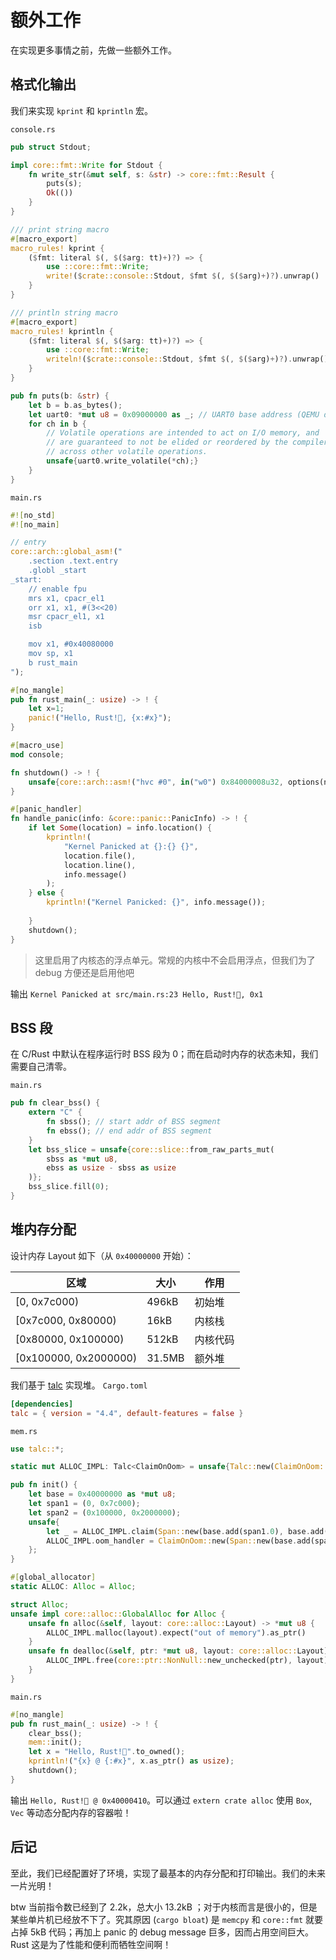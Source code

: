 # 额外工作

在实现更多事情之前，先做一些额外工作。

## 格式化输出

我们来实现 `kprint` 和 `kprintln` 宏。

`console.rs`
```rust
pub struct Stdout;

impl core::fmt::Write for Stdout {
    fn write_str(&mut self, s: &str) -> core::fmt::Result {
        puts(s);
        Ok(())
    }
}

/// print string macro
#[macro_export]
macro_rules! kprint {
    ($fmt: literal $(, $($arg: tt)+)?) => {
        use ::core::fmt::Write;
        write!($crate::console::Stdout, $fmt $(, $($arg)+)?).unwrap()
    }
}

/// println string macro
#[macro_export]
macro_rules! kprintln {
    ($fmt: literal $(, $($arg: tt)+)?) => {
        use ::core::fmt::Write;
        writeln!($crate::console::Stdout, $fmt $(, $($arg)+)?).unwrap()
    }
}

pub fn puts(b: &str) {
    let b = b.as_bytes();
    let uart0: *mut u8 = 0x09000000 as _; // UART0 base address (QEMU default for PL011 UART)
    for ch in b {
        // Volatile operations are intended to act on I/O memory, and 
        // are guaranteed to not be elided or reordered by the compiler
        // across other volatile operations.
        unsafe{uart0.write_volatile(*ch);}
    }
}
```

`main.rs`
```rust
#![no_std]
#![no_main]

// entry
core::arch::global_asm!("
    .section .text.entry
    .globl _start
_start:
    // enable fpu
    mrs x1, cpacr_el1
    orr x1, x1, #(3<<20)
    msr cpacr_el1, x1
    isb

    mov x1, #0x40080000
    mov sp, x1
    b rust_main
");

#[no_mangle]
pub fn rust_main(_: usize) -> ! {
    let x=1;
    panic!("Hello, Rust!🎉, {x:#x}");
}

#[macro_use]
mod console;

fn shutdown() -> ! {
    unsafe{core::arch::asm!("hvc #0", in("w0") 0x84000008u32, options(noreturn))};
}

#[panic_handler]
fn handle_panic(info: &core::panic::PanicInfo) -> ! {
    if let Some(location) = info.location() {
        kprintln!(
            "Kernel Panicked at {}:{} {}",
            location.file(),
            location.line(),
            info.message()
        );
    } else {
        kprintln!("Kernel Panicked: {}", info.message());
        
    }
    shutdown();
}
```

> 这里启用了内核态的浮点单元。常规的内核中不会启用浮点，但我们为了 debug 方便还是启用他吧

输出 `Kernel Panicked at src/main.rs:23 Hello, Rust!🎉, 0x1`

## BSS 段

在 C/Rust 中默认在程序运行时 BSS 段为 0；而在启动时内存的状态未知，我们需要自己清零。

`main.rs`
```rust
pub fn clear_bss() {
    extern "C" {
        fn sbss(); // start addr of BSS segment
        fn ebss(); // end addr of BSS segment
    }
    let bss_slice = unsafe{core::slice::from_raw_parts_mut(
        sbss as *mut u8, 
        ebss as usize - sbss as usize
    )};
    bss_slice.fill(0);
}
```

## 堆内存分配

设计内存 Layout 如下（从 `0x40000000` 开始）：

| 区域 | 大小 | 作用 |
| - | - | - |
| [0, 0x7c000) | 496kB | 初始堆 |
| [0x7c000, 0x80000) | 16kB | 内核栈 |
| [0x80000, 0x100000) | 512kB | 内核代码 |
| [0x100000, 0x2000000) | 31.5MB | 额外堆 |

我们基于 [talc](https://github.com/SFBdragon/talc) 实现堆。
`Cargo.toml`
```toml
[dependencies]
talc = { version = "4.4", default-features = false }
```

`mem.rs`
```rust
use talc::*;

static mut ALLOC_IMPL: Talc<ClaimOnOom> = unsafe{Talc::new(ClaimOnOom::new(Span::empty()))};

pub fn init() {
    let base = 0x40000000 as *mut u8;
    let span1 = (0, 0x7c000);
    let span2 = (0x100000, 0x2000000);
    unsafe{
        let _ = ALLOC_IMPL.claim(Span::new(base.add(span1.0), base.add(span1.1)));
        ALLOC_IMPL.oom_handler = ClaimOnOom::new(Span::new(base.add(span2.0), base.add(span2.1)));
    };
}

#[global_allocator]
static ALLOC: Alloc = Alloc;

struct Alloc;
unsafe impl core::alloc::GlobalAlloc for Alloc {
    unsafe fn alloc(&self, layout: core::alloc::Layout) -> *mut u8 {
        ALLOC_IMPL.malloc(layout).expect("out of memory").as_ptr()
    }
    unsafe fn dealloc(&self, ptr: *mut u8, layout: core::alloc::Layout) {
        ALLOC_IMPL.free(core::ptr::NonNull::new_unchecked(ptr), layout);
    }
}
```

`main.rs`
```rust
#[no_mangle]
pub fn rust_main(_: usize) -> ! {
    clear_bss();
    mem::init();
    let x = "Hello, Rust!🎉".to_owned();
    kprintln!("{x} @ {:#x}", x.as_ptr() as usize);
    shutdown();
}
```

输出 `Hello, Rust!🎉 @ 0x40000410`。可以通过 `extern crate alloc` 使用 `Box`, `Vec` 等动态分配内存的容器啦！

## 后记

至此，我们已经配置好了环境，实现了最基本的内存分配和打印输出。我们的未来一片光明！

btw 当前指令数已经到了 2.2k，总大小 13.2kB ；对于内核而言是很小的，但是某些单片机已经放不下了。究其原因 (`cargo bloat`) 是 `memcpy` 和 `core::fmt` 就要占掉 5kB 代码；再加上 panic 的 debug message 巨多，因而占用空间巨大。Rust 这是为了性能和便利而牺牲空间啊！
